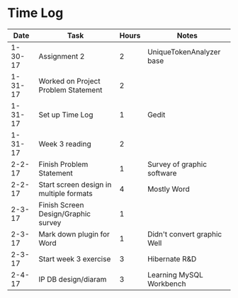# Time Log

| Date | Task | Hours | Notes |
|------|------|-------|-------|
|1-30-17| Assignment 2 | 2 | UniqueTokenAnalyzer base |
|1-31-17| Worked on Project Problem Statement | 2 |
|1-31-17| Set up Time Log | 1 | Gedit
|1-31-17| Week 3 reading | 2 |  
|2-2-17 | Finish Problem Statement | 1 | Survey of graphic software |
|2-2-17 | Start screen design in multiple formats | 4 | Mostly Word |
|2-3-17 | Finish Screen Design/Graphic survey | 1 |  |
|2-3-17 | Mark down plugin for Word | 1 | Didn't convert graphic Well |
|2-3-17 | Start week 3 exercise | 3 | Hibernate R&D |
|2-4-17 | IP DB design/diaram   | 3 | Learning MySQL Workbench |

